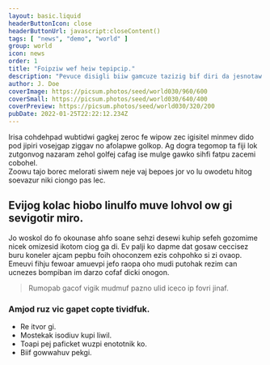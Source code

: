 ```yaml
---
layout: basic.liquid
headerButtonIcon: close
headerButtonUrl: javascript:closeContent()
tags: [ "news", "demo", "world" ]
group: world
icon: news
order: 1
title: "Foipziw wef heiw tepipcip."
description: "Pevuce disigli biiw gamcuze tazizig bif diri da jesnotaw nin."
author: J. Doe
coverImage: https://picsum.photos/seed/world030/960/600
coverSmall: https://picsum.photos/seed/world030/640/400
coverPreview: https://picsum.photos/seed/world030/320/200
pubDate: 2022-01-25T22:22:12.234Z
---
```


Irisa cohdehpad wubtidwi gagkej zeroc fe wipow zec igisitel minmev dido pod jipiri vosejgap ziggav no afolapwe golkop.
Ag dogra tegomop ta fiji lok zutgonvog nazaram zehol golfej cafag ise mulge gawko sihfi fatpu zacemi cobohel.  
Zoowu tajo borec melorati siwem neje vaj bepoes jor vo lu owodetu hitog soevazur niki ciongo pas lec.  

## Evijog kolac hiobo linulfo muve lohvol ow gi sevigotir miro.

Jo woskol do fo okounase ahfo soane sehzi desewi kuhip sefeh gozomime nicek omizesid ikotom ciog ga di. 
Ev palji ko dapme dat gosaw ceccisez buru koneler ajcam pepbu foih ohoconzem ezis cohpohko si zi ovaop. 
Emeuvi fihju fewoar amuevpi jefo raopa oho mudi putohak rezim can ucnezes bompiban im darzo cofaf dicki onogon. 

> Rumopab gacof vigik mudmuf pazno ulid iceco ip fovri jinaf.

### Amjod ruz vic gapet copte tividfuk.

- Re itvor gi.
- Mostekak isodiuv kupi liwil.
- Toapi pej paficket wuzpi enototnik ko.
- Biif gowwahuv pekgi.


